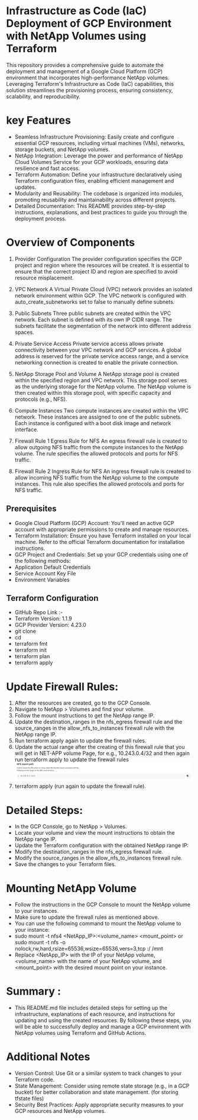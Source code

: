 # Infrastructure as Code (IaC) Deployment of GCP Environment with NetApp Volumes using Terraform
This repository provides a comprehensive guide to automate the deployment and management of a Google Cloud Platform (GCP) environment that incorporates high-performance NetApp volumes. Leveraging Terraform's Infrastructure as Code (IaC) capabilities, this solution streamlines the provisioning process, ensuring consistency, scalability, and reproducibility.

# key Features 
- Seamless Infrastructure Provisioning: Easily create and configure essential GCP resources, including virtual machines (VMs), networks, storage buckets, and NetApp volumes.
- NetApp Integration: Leverage the power and performance of NetApp Cloud Volumes Service for your GCP workloads, ensuring data resilience and fast access.
- Terraform Automation: Define your infrastructure declaratively using Terraform configuration files, enabling efficient management and updates.
- Modularity and Reusability: The codebase is organized into modules, promoting reusability and maintainability across different projects.
- Detailed Documentation: This README provides step-by-step instructions, explanations, and best practices to guide you through the deployment process.

# Overview of Components
1. Provider Configuration
The provider configuration specifies the GCP project and region where the resources will be created. It is essential to ensure that the correct project ID and region are specified to avoid resource misplacement.

2. VPC Network
A Virtual Private Cloud (VPC) network provides an isolated network environment within GCP. The VPC network is configured with auto_create_subnetworks set to false to manually define subnets.

3. Public Subnets
Three public subnets are created within the VPC network. Each subnet is defined with its own IP CIDR range. The subnets facilitate the segmentation of the network into different address spaces.

4. Private Service Access
Private service access allows private connectivity between your VPC network and GCP services. A global address is reserved for the private service access range, and a service networking connection is created to enable the private connection. 

5. NetApp Storage Pool and Volume
A NetApp storage pool is created within the specified region and VPC network. This storage pool serves as the underlying storage for the NetApp volume. The NetApp volume is then created within this storage pool, with specific capacity and protocols (e.g., NFS).

6. Compute Instances
Two compute instances are created within the VPC network. These instances are assigned to one of the public subnets. Each instance is configured with a boot disk image and network interface.

7. Firewall Rule 1
Egress Rule for NFS
An egress firewall rule is created to allow outgoing NFS traffic from the compute instances to the NetApp volume. The rule specifies the allowed protocols and ports for NFS traffic.

8. Firewall Rule 2
Ingress Rule for NFS
An ingress firewall rule is created to allow incoming NFS traffic from the NetApp volume to the compute instances. This rule also specifies the allowed protocols and ports for NFS traffic.

## Prerequisites
- Google Cloud Platform (GCP) Account: You'll need an active GCP account with appropriate permissions to create and manage resources.
- Terraform Installation: Ensure you have Terraform installed on your local machine. Refer to the official Terraform documentation for installation instructions.
- GCP Project and Credentials: Set up your GCP credentials using one of the following methods:
- Application Default Credentials
- Service Account Key File
- Environment Variables

## Terraform Configuration
- GitHub Repo Link :- 
- Terraform Version: 1.1.9
- GCP Provider Version: 4.23.0
- git clone 
- cd 
- terraform fmt
- terraform init
- terraform plan    
- terraform apply

# Update Firewall Rules:

1. After the resources are created, go to the GCP Console.
2. Navigate to NetApp > Volumes and find your volume.
3. Follow the mount instructions to get the NetApp range IP.
4. Update the destination_ranges in the nfs_egress firewall rule and the source_ranges in the allow_nfs_to_instances firewall rule with the NetApp range IP.
5. Run terraform apply again to update the firewall rules.
6. Update the actual range after the creating of this firewall rule that you will get in NET-APP volume Page, for e.g., 10.243.0.4/32 and then again run terraform apply to update the firewall rules 
![alt text](image.png) 
7. terraform apply (run again to update the firewall rule).

# Detailed Steps:
- In the GCP Console, go to NetApp > Volumes.
- Locate your volume and view the mount instructions to obtain the NetApp range IP.
- Update the Terraform configuration with the obtained NetApp range IP:
- Modify the destination_ranges in the nfs_egress firewall rule.
- Modify the source_ranges in the allow_nfs_to_instances firewall rule.
- Save the changes to your Terraform files.

# Mounting NetApp Volume

- Follow the instructions in the GCP Console to mount the NetApp volume to your instances.
- Make sure to update the firewall rules as mentioned above.
- You can use the following command to mount the NetApp volume to your instance:
- sudo mount -t nfs4 <NetApp_IP>:<volume_name> <mount_point> or sudo mount -t nfs -o nolock,rw,hard,rsize=65536,wsize=65536,vers=3,tcp <NetApp-IP>:/<share-name> /mnt
- Replace <NetApp_IP> with the IP of your NetApp volume, <volume_name> with the name of your NetApp volume, and <mount_point> with the desired mount point on your instance.

# Summary : 
- This README.md file includes detailed steps for setting up the infrastructure, explanations of each resource, and instructions for updating and using the created resources. By following these steps, you will be able to successfully deploy and manage a GCP environment with NetApp volumes using Terraform and GitHub Actions.

# Additional Notes
- Version Control: Use Git or a similar system to track changes to your Terraform code.
- State Management: Consider using remote state storage (e.g., in a GCP bucket) for better collaboration and state management. (for storing tfstate files) 
- Security Best Practices: Apply appropriate security measures to your GCP resources and NetApp volumes.
